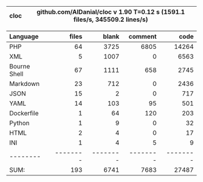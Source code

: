 
cloc|github.com/AlDanial/cloc v 1.90  T=0.12 s (1591.1 files/s, 345509.2 lines/s)
--- | ---

Language|files|blank|comment|code
:-------|-------:|-------:|-------:|-------:
PHP|64|3725|6805|14264
XML|5|1007|0|6563
Bourne Shell|67|1111|658|2745
Markdown|23|712|0|2436
JSON|15|2|0|717
YAML|14|103|95|501
Dockerfile|1|64|120|203
Python|1|9|0|32
HTML|2|4|0|17
INI|1|4|5|9
--------|--------|--------|--------|--------
SUM:|193|6741|7683|27487
